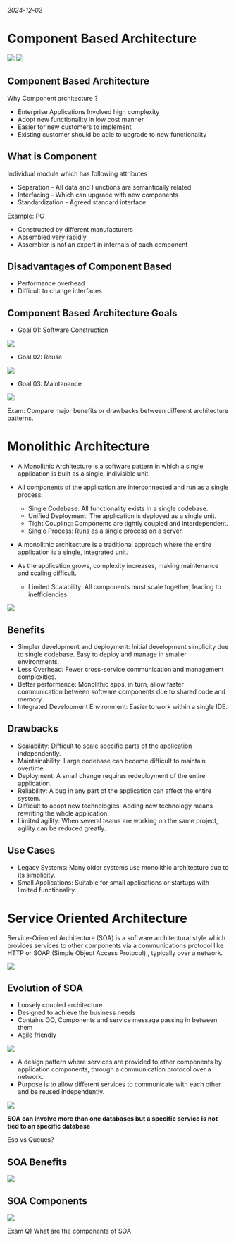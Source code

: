 *2024-12-02*

# Component Based Architecture

![](./images/interface.png)
![](./images/oracleerp.png)

## Component Based Architecture

Why Component architecture ?

- Enterprise Applications Involved high complexity
- Adopt new functionality in low cost manner
- Easier for new customers to implement
- Existing customer should be able to upgrade to new functionality


## What is Component

Individual module which has following attributes

- Separation - All data and Functions are semantically related
- Interfacing - Which can upgrade with new components
- Standardization - Agreed standard interface

Example: PC
- Constructed by different manufacturers
- Assembled very rapidly
- Assembler is not an expert in internals of each component

## Disadvantages of Component Based

- Performance overhead
- Difficult to change interfaces 

## Component Based Architecture Goals

- Goal 01: Software Construction

![](./images/softwareConstruction.png)

- Goal 02: Reuse

![](./images/reuse.png)

- Goal 03: Maintanance

![](./images/maintainance.png)

Exam: Compare major benefits or drawbacks between different architecture patterns.

# Monolithic Architecture

- A Monolithic Architecture is a software pattern in which a
single application is built as a single, indivisible unit.
- All components of the application are interconnected and
run as a single process.

    - Single Codebase: All functionality exists in a single codebase.
    - Unified Deployment: The application is deployed as a single
unit.
    - Tight Coupling: Components are tightly coupled and
interdependent.
    - Single Process: Runs as a single process on a server.

- A monolithic architecture is a traditional approach where the entire
application is a single, integrated unit.
- As the application grows, complexity increases, making maintenance and scaling difficult.
    - Limited Scalability: All components must scale together, leading to inefficiencies.

![](./images/monolitic.png)

## Benefits

- Simpler development and deployment: Initial development simplicity due
to single codebase. Easy to deploy and manage in smaller environments.
- Less Overhead: Fewer cross-service communication and management
complexities.
- Better performance: Monolithic apps, in turn, allow faster communication
between software components due to shared code and memory
- Integrated Development Environment: Easier to work within a single IDE.

## Drawbacks

- Scalability: Difficult to scale specific parts of the application independently.
- Maintainability: Large codebase can become difficult to maintain overtime.
- Deployment: A small change requires redeployment of the entire
application.
- Reliability: A bug in any part of the application can affect the entire system.
- Difficult to adopt new technologies: Adding new technology means rewriting the whole application.
- Limited agility: When several teams are working on the same project, agility can be reduced greatly.

## Use Cases

- Legacy Systems: Many older systems use monolithic architecture due to its simplicity.
- Small Applications: Suitable for small applications or startups with limited functionality.

# Service Oriented Architecture

Service-Oriented Architecture (SOA) is a software architectural style which provides services to other components via a communications protocol like HTTP or SOAP (Simple Object Access Protocol)., typically over a network.

![](./images/soa.png)

## Evolution of SOA

- Loosely coupled architecture
- Designed to achieve the business needs
- Contains OO, Components and service message passing in between them
- Agile friendly

![](./images/soa_develop.png)

- A design pattern where services are provided to other components by application components, through a communication protocol over a network.
- Purpose is to allow different services to communicate with each other and be reused independently.

![](./images/soa_arch.png)

**SOA can involve more than one databases but a specific service is not tied to an specific database**

Esb vs Queues?

## SOA Benefits

![](./images/soa_advantages.png)

## SOA Components

![](./images/soa_components.png)

Exam Q) What are the components of SOA